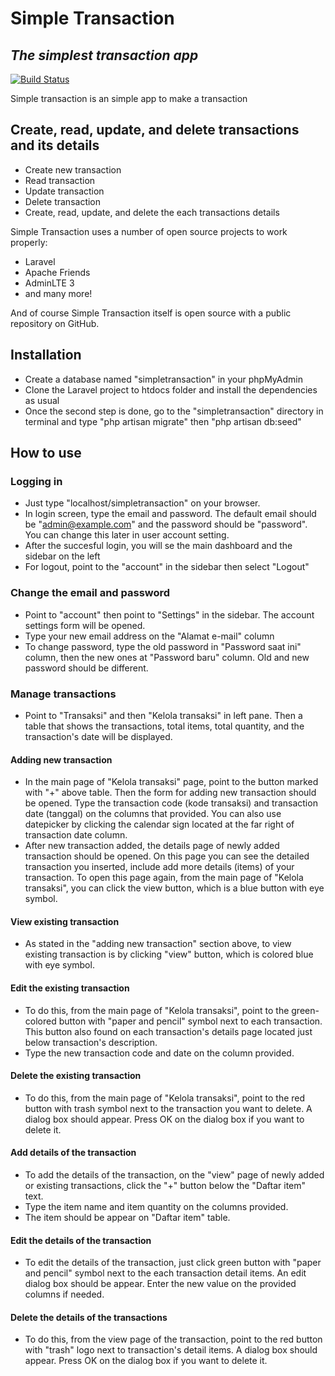 # Simple Transaction
## _The simplest transaction app_

[![Build Status](https://travis-ci.org/joemccann/dillinger.svg?branch=master)](https:https://github.com/rezaerlangga3840/simpletransaction)

Simple transaction is an simple app to make a transaction

## Create, read, update, and delete transactions and its details

- Create new transaction
- Read transaction
- Update transaction
- Delete transaction
- Create, read, update, and delete the each transactions details

Simple Transaction uses a number of open source projects to work properly:

- Laravel
- Apache Friends
- AdminLTE 3
- and many more!

And of course Simple Transaction itself is open source with a public repository on GitHub.

## Installation

- Create a database named "simpletransaction" in your phpMyAdmin
- Clone the Laravel project to htdocs folder and install the dependencies as usual
- Once the second step is done, go to the "simpletransaction" directory in terminal and type "php artisan migrate" then "php artisan db:seed"

## How to use
### Logging in
- Just type "localhost/simpletransaction" on your browser.
- In login screen, type the email and password. The default email should be "admin@example.com" and the password should be "password". You can change this later in user account setting.
- After the succesful login, you will se the main dashboard and the sidebar on the left
- For logout, point to the "account" in the sidebar then select "Logout"

### Change the email and password
- Point to "account" then point to "Settings" in the sidebar. The account settings form will be opened.
- Type your new email address on the "Alamat e-mail" column
- To change password, type the old password in "Password saat ini" column, then the new ones at "Password baru" column. Old and new password should be different.

### Manage transactions
- Point to "Transaksi" and then "Kelola transaksi" in left pane. Then a table that shows the transactions, total items, total quantity, and the transaction's date will be displayed.

#### Adding new transaction
- In the main page of "Kelola transaksi" page, point to the button marked with "+" above table. Then the form for adding new transaction should be opened. Type the transaction code (kode transaksi) and transaction date (tanggal) on the columns that provided. You can also use datepicker by clicking the calendar sign located at the far right of transaction date column.
- After new transaction added, the details page of newly added transaction should be opened. On this page you can see the detailed transaction you inserted, include add more details (items) of your transaction. To open this page again, from the main page of "Kelola transaksi", you can click the view button, which is a blue button with eye symbol.

#### View existing transaction
- As stated in the "adding new transaction" section above, to view existing transaction is by clicking "view" button, which is colored blue with eye symbol.

#### Edit the existing transaction
- To do this, from the main page of "Kelola transaksi", point to the green-colored button with "paper and pencil" symbol next to each transaction. This button also found on each transaction's details page located just below transaction's description.
- Type the new transaction code and date on the column provided.

#### Delete the existing transaction
- To do this, from the main page of "Kelola transaksi", point to the red button with trash symbol next to the transaction you want to delete. A dialog box should appear. Press OK on the dialog box if you want to delete it.

#### Add details of the transaction
- To add the details of the transaction, on the "view" page of newly added or existing transactions, click the "+" button below the "Daftar item" text.
- Type the item name and item quantity on the columns provided.
- The item should be appear on "Daftar item" table.

#### Edit the details of the transaction
- To edit the details of the transaction, just click green button with "paper and pencil" symbol next to the each transaction detail items. An edit dialog box should be appear. Enter the new value on the provided columns if needed.

#### Delete the details of the transactions
- To do this, from the view page of the transaction, point to the red button with "trash" logo next to transaction's detail items. A dialog box should appear. Press OK on the dialog box if you want to delete it.